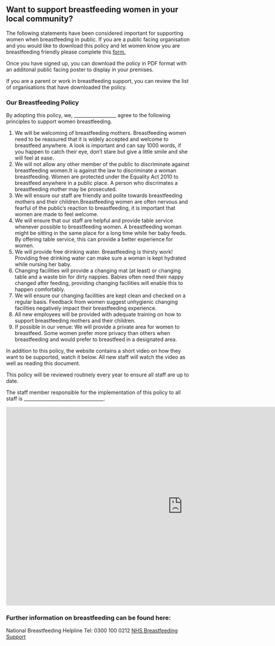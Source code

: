 ## Want to support breastfeeding women in your local community? 

The following statements have been considered important for supporting women when breastfeeding in public. If you are a public facing organisation and you would like to download this policy and let women know you are breastfeeding friendly please complete this [form.](https://forms.gle/X2u2upQx652fdqgn7)

Once you have signed up, you can download the policy in PDF format with an additonal public facing poster to display in your premises.

If you are a parent or work in breastfeeding support, you can review the list of organisations that have downloaded the policy.
### Our Breastfeeding Policy
By adopting this policy, we, __________________ agree to the following principles to support women breastfeeding.
1. We will be welcoming of  breastfeeding mothers. Breastfeeding women need to be reassured that it is widely accepted and welcome to breastfeed anywhere. A look is important and can say 1000 words, if you happen to catch their eye, don’t stare but give a little smile and she will feel at ease.
2. We will not allow any other member of the public to discriminate against breastfeeding women.It is against the law to discriminate a woman breastfeeding. Women are protected under the Equality Act 2010 to breastfeed anywhere in a public place. A person who discrimates a breastfeeding mother may be prosecuted. 
3. We will ensure our staff are friendly and polite towards breastfeeding mothers and their children.Breastfeeding women are often nervous and fearful of the public’s reaction to breastfeeding, it is important that women are made to feel welcome. 
4. We will ensure that our staff are helpful and provide table service whenever possible to breastfeeding women. A breastfeeding woman might be sitting in the same place for a long time while her baby feeds. By offering table service, this can provide a better experience for women.
5. We will provide free drinking water. Breastfeeding is thirsty work! Providing free drinking water can make sure a woman is kept hydrated while nursing her baby. 
6. Changing facilities will provide a changing mat (at least) or changing table and a waste bin for dirty nappies. Babies often need their nappy changed after feeding, providing changing facilities will enable this to happen comfortably.
7. We will ensure our changing facilities are kept clean and checked on a regular basis. Feedback from women suggest unhygienic changing facilities negatively impact their breastfeeding experience.
8. All new employees will be provided with adequate training on how to support breastfeeding mothers and their children.
9. If possible in our venue: We will provide a private area for women to breastfeed. Some women prefer more privacy than others when breastfeeding and would prefer to breastfeed in a designated area.

In addition to this policy, the website contains a short video on how they want to be supported, watch it below.
All new staff will watch the video as well as reading this document.

This policy will be reviewed routinely every year to ensure all staff are up to date.

The staff member responsible for the implementation of this policy to all staff is __________________________________.

<iframe src="https://spark.adobe.com/video/P7LuopiLrxv5c/embed"  width="960" height="540" frameborder="0" allowfullscreen></iframe>

### Further information on breastfeeding can be found here:
National Breastfeeding Helpline Tel: 0300 100 0212
[NHS Breastfeeding Support](https://www.nhs.uk/conditions/pregnancy-and-baby/breastfeeding-help-support/)
